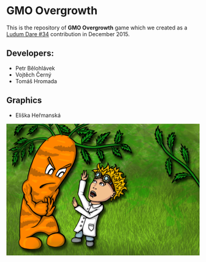 GMO Overgrowth
=============

This is the repository of **GMO Overgrowth** game which we created as a [Ludum Dare #34](http://ludumdare.com/) contribution in December 2015.

Developers:
-----------

- Petr Bělohlávek
- Vojtěch Černý
- Tomáš Hromada

Graphics
--------

- Eliška Heřmanská

![Splash Screen](https://github.com/randomgamers/GMOOvergrowth/blob/master/Assets/Resources/lauchscreens/launchscreen.png)

